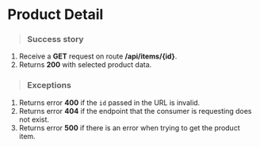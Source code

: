 # Product Detail

> ### Success story

1. Receive a **GET** request on route **/api/items/​{id}**.
2. Returns **200** with selected product data.

> ### Exceptions

1. Returns error **400** if the `id` passed in the URL is invalid.
2. Returns error **404** if the endpoint that the consumer is requesting does not exist.
3. Returns error **500** if there is an error when trying to get the product item.
